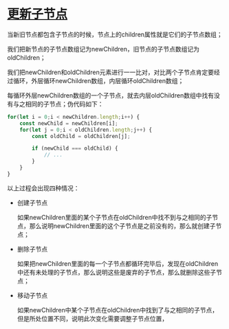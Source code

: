 # [更新子节点](https://nlrx-wjc.github.io/Learn-Vue-Source-Code/virtualDOM/updataChildren.html)

当新旧节点都包含子节点的时候，节点上的children属性就是它们的子节点数组；

我们把新节点的子节点数组记为newChildren，旧节点的子节点数组记为oldChildren；

我们把newChildren和oldChildren元素进行一一比对，对比两个子节点肯定要经过循环，外层循环newChildren数组，内层循环oldChildren数组；

每循环外层newChildren数组的一个子节点，就去内层oldChildren数组中找有没有与之相同的子节点；伪代码如下：

```js
for(let i = 0;i < newChildren.length;i++) {
    const newChild = newChildren[i];
    for(let j = 0;i < oldChildren.length;j++) {
        const oldChild = oldChildren[j];

        if (newChild === oldChild) {
            // ...
        }
    }
}
```

以上过程会出现四种情况：

* 创建子节点

    如果newChildren里面的某个子节点在oldChildren中找不到与之相同的子节点，那么说明newChildren里面的这个子节点是之前没有的，那么就创建子节点；

* 删除子节点

    如果把newChildren里面的每一个子节点都循环完毕后，发现在oldChildren中还有未处理的子节点，那么说明这些是废弃的子节点，那么就删除这些子节点；

* 移动子节点

    如果newChildren中某个子节点在oldChildren中找到了与之相同的子节点，但是所处位置不同，说明此次变化需要调整子节点位置，